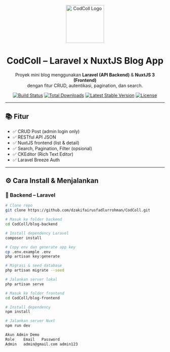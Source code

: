 <p align="center">
  <img src="https://cdn-icons-png.flaticon.com/512/1828/1828506.png" width="120" alt="CodColl Logo">
</p>

<h1 align="center">CodColl – Laravel x NuxtJS Blog App</h1>

<p align="center">
  Proyek mini blog menggunakan <strong>Laravel (API Backend)</strong> & <strong>NuxtJS 3 (Frontend)</strong><br>
  dengan fitur CRUD, autentikasi, pagination, dan search.
</p>

<p align="center">
  <a href="https://github.com/dzakifairusfadlurrohman/CodColl/actions"><img src="https://github.com/dzakifairusfadlurrohman/CodColl/workflows/tests/badge.svg" alt="Build Status"></a>
  <a href="https://packagist.org/packages/laravel/framework"><img src="https://img.shields.io/packagist/dt/laravel/framework" alt="Total Downloads"></a>
  <a href="https://packagist.org/packages/laravel/framework"><img src="https://img.shields.io/packagist/v/laravel/framework" alt="Latest Stable Version"></a>
  <a href="https://opensource.org/licenses/MIT"><img src="https://img.shields.io/badge/license-MIT-blue.svg" alt="License"></a>
</p>

---

## 📚 Fitur

- ✅ CRUD Post (admin login only)
- ✅ RESTful API JSON
- ✅ NuxtJS frontend (list & detail)
- ✅ Search, Pagination, Filter (opsional)
- ✅ CKEditor (Rich Text Editor)
- ✅ Laravel Breeze Auth

---

## ⚙️ Cara Install & Menjalankan

### 🔧 Backend – Laravel

```bash
# Clone repo
git clone https://github.com/dzakifairusfadlurrohman/CodColl.git

# Masuk ke folder backend
cd CodColl/blog-backend

# Install dependency Laravel
composer install

# Copy env dan generate app key
cp .env.example .env
php artisan key:generate

# Migrasi & seed database
php artisan migrate --seed

# Jalankan server lokal
php artisan serve

# Masuk ke folder frontend
cd CodColl/blog-frontend

# Install dependency
npm install

# Jalankan server Nuxt
npm run dev

Akun Admin Demo
Role	Email	Password
Admin	admin@gmail.com	admin123

